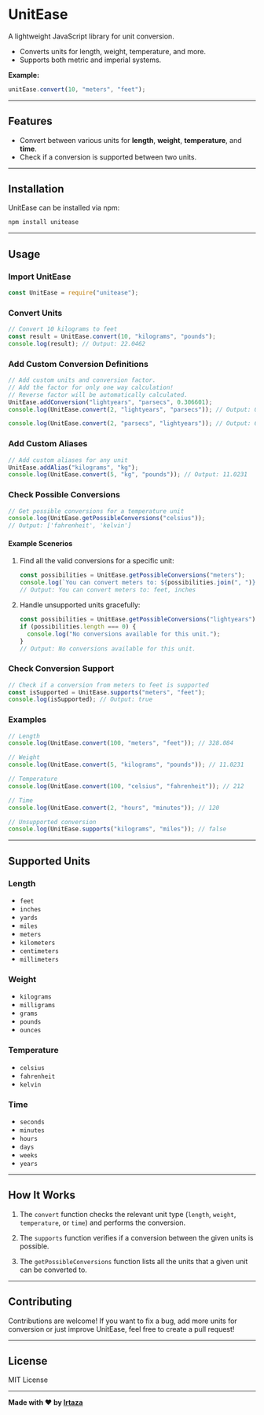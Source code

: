 # UnitEase

A lightweight JavaScript library for unit conversion.

- Converts units for length, weight, temperature, and more.
- Supports both metric and imperial systems.

**Example:**

```js
unitEase.convert(10, "meters", "feet");
```

---

## **Features**

- Convert between various units for **length**, **weight**, **temperature**, and **time**.
- Check if a conversion is supported between two units.

---

## **Installation**

UnitEase can be installed via npm:

```bash
npm install unitease
```

---

## **Usage**

### **Import UnitEase**

```js
const UnitEase = require("unitease");
```

### **Convert Units**

```js
// Convert 10 kilograms to feet
const result = UnitEase.convert(10, "kilograms", "pounds");
console.log(result); // Output: 22.0462
```

### **Add Custom Conversion Definitions**

```js
// Add custom units and conversion factor.
// Add the factor for only one way calculation!
// Reverse factor will be automatically calculated.
UnitEase.addConversion("lightyears", "parsecs", 0.306601);
console.log(UnitEase.convert(2, "lightyears", "parsecs")); // Output: 0.613202

console.log(UnitEase.convert(2, "parsecs", "lightyears")); // Output: 6.5137
```

### **Add Custom Aliases**

```js
// Add custom aliases for any unit
UnitEase.addAlias("kilograms", "kg");
console.log(UnitEase.convert(5, "kg", "pounds")); // Output: 11.0231
```

### **Check Possible Conversions**

```js
// Get possible conversions for a temperature unit
console.log(UnitEase.getPossibleConversions("celsius"));
// Output: ['fahrenheit', 'kelvin']
```

#### **Example Scenerios**

1. Find all the valid conversions for a specific unit:

   ```js
   const possibilities = UnitEase.getPossibleConversions("meters");
   console.log(`You can convert meters to: ${possibilities.join(", ")}`);
   // Output: You can convert meters to: feet, inches
   ```

2. Handle unsupported units gracefully:

   ```js
   const possibilities = UnitEase.getPossibleConversions("lightyears");
   if (possibilities.length === 0) {
     console.log("No conversions available for this unit.");
   }
   // Output: No conversions available for this unit.
   ```

### **Check Conversion Support**

```js
// Check if a conversion from meters to feet is supported
const isSupported = UnitEase.supports("meters", "feet");
console.log(isSupported); // Output: true
```

### **Examples**

```js
// Length
console.log(UnitEase.convert(100, "meters", "feet")); // 328.084

// Weight
console.log(UnitEase.convert(5, "kilograms", "pounds")); // 11.0231

// Temperature
console.log(UnitEase.convert(100, "celsius", "fahrenheit")); // 212

// Time
console.log(UnitEase.convert(2, "hours", "minutes")); // 120

// Unsupported conversion
console.log(UnitEase.supports("kilograms", "miles")); // false
```

---

## **Supported Units**

### **Length**

- `feet`
- `inches`
- `yards`
- `miles`
- `meters`
- `kilometers`
- `centimeters`
- `millimeters`

### **Weight**

- `kilograms`
- `milligrams`
- `grams`
- `pounds`
- `ounces`

### **Temperature**

- `celsius`
- `fahrenheit`
- `kelvin`

### **Time**

- `seconds`
- `minutes`
- `hours`
- `days`
- `weeks`
- `years`

---

## **How It Works**

1. The `convert` function checks the relevant unit type (`length`, `weight`, `temperature`, or `time`) and performs the conversion.

2. The `supports` function verifies if a conversion between the given units is possible.

3. The `getPossibleConversions` function lists all the units that a given unit can be converted to.

---

## **Contributing**

Contributions are welcome! If you want to fix a bug, add more units for conversion or just improve UnitEase, feel free to create a pull request!

---

## **License**

MIT License

---

**Made with ❤️ by [Irtaza](https://github.com/Irtaza2009)**
